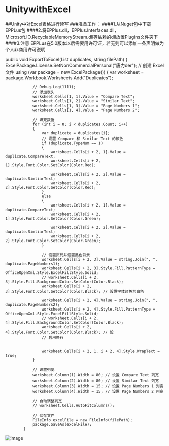 # UnitywithExcel

##Unity中对Excel表格进行读写
###准备工作：
####1.从Nuget包中下载EPPLus包
####2.将EPPlus.dll，EPPlus.Interfaces.dll，Microsoft.IO.RecyclableMemoryStream.dll等依赖的dll放置Plugins文件夹下
####3.注意 EPPLus在5.0版本以后需要用许可证，若无则可以添加一条声明做为个人非商用许可说明

 public void ExportToExcel(List<DuplicateLine> duplicates, string filePath)
        {
            ExcelPackage.License.SetNonCommercialPersonal("唐力der");
            // 创建 Excel 文件
            using (var package = new ExcelPackage())
            {
                var worksheet = package.Workbook.Worksheets.Add("Duplicates");
                
                // Debug.Log(1111);
                // 添加表头
                worksheet.Cells[1, 1].Value = "Compare Text";
                worksheet.Cells[1, 2].Value = "Similar Text";
                worksheet.Cells[1, 3].Value = "Page Numbers 1";
                worksheet.Cells[1, 4].Value = "Page Numbers 2";

                // 填充数据
                for (int i = 0; i < duplicates.Count; i++)
                {
                    var duplicate = duplicates[i];
                    // 设置 Compare 和 Similar Text 的颜色
                    if (duplicate.TypeNum == 1)
                    {
                        worksheet.Cells[i + 2, 1].Value = duplicate.CompareText;
                        worksheet.Cells[i + 2, 1].Style.Font.Color.SetColor(Color.Red);
                
                        worksheet.Cells[i + 2, 2].Value = duplicate.SimliarText;
                        worksheet.Cells[i + 2, 2].Style.Font.Color.SetColor(Color.Red);
                    }
                    else
                    {
                        worksheet.Cells[i + 2, 1].Value = duplicate.CompareText;
                        worksheet.Cells[i + 2, 1].Style.Font.Color.SetColor(Color.Green);
                
                        worksheet.Cells[i + 2, 2].Value = duplicate.SimliarText;
                        worksheet.Cells[i + 2, 2].Style.Font.Color.SetColor(Color.Green);
                    }

                    // 设置页码并设置黑色背景
                    worksheet.Cells[i + 2, 3].Value = string.Join(", ", duplicate.PageNumbers1);
                    worksheet.Cells[i + 2, 3].Style.Fill.PatternType = OfficeOpenXml.Style.ExcelFillStyle.Solid;
                    // worksheet.Cells[i + 2, 3].Style.Fill.BackgroundColor.SetColor(Color.Black);
                    worksheet.Cells[i + 2, 3].Style.Font.Color.SetColor(Color.Black); // 设置字体颜色为白色

                    worksheet.Cells[i + 2, 4].Value = string.Join(", ", duplicate.PageNumbers2);
                    worksheet.Cells[i + 2, 4].Style.Fill.PatternType = OfficeOpenXml.Style.ExcelFillStyle.Solid;
                    // worksheet.Cells[i + 2, 4].Style.Fill.BackgroundColor.SetColor(Color.Black);
                    worksheet.Cells[i + 2, 4].Style.Font.Color.SetColor(Color.Black); // 设
                    // 启用换行
                    
                
                    worksheet.Cells[i + 2, 1, i + 2, 4].Style.WrapText = true;
                }
                
                // 设置列宽
                worksheet.Column(1).Width = 80; // 设置 Compare Text 列宽
                worksheet.Column(2).Width = 80; // 设置 Similar Text 列宽
                worksheet.Column(3).Width = 15; // 设置 Page Numbers 1 列宽
                worksheet.Column(4).Width = 15; // 设置 Page Numbers 2 列宽

                // 自动调整列宽
                // worksheet.Cells.AutoFitColumns();
                
                // 保存文件
                FileInfo excelFile = new FileInfo(filePath);
                package.SaveAs(excelFile);
            }



![image](https://github.com/user-attachments/assets/231038ce-953e-4bd5-b721-34173022e779)
